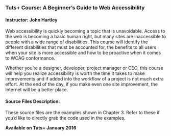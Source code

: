 ### Tuts+ Course: A Beginner’s Guide to Web Accessibility
#### Instructor: John Hartley

Web accessibility is quickly becoming a topic that is unavoidable. Access to the web is becoming a basic human right, but many sites are inaccessible to people with a wide range of disabilities. This course will identify the different disabilities that must be accounted for, the benefits to all users when your site is more accessible and how to be proactive when it comes to WCAG conformance. 

Whether you’re a designer, developer, project manager or CEO, this course will help you realize accessibility is worth the time it takes to make improvements and if added into the workflow of a project is not much extra effort. At the end of the day, if you make even one site improvement, the Internet will be a better place.

#### Source Files Description:

These source files are the examples shown in Chapter 3. Refer to these if you’d like to directly grab the code used in the examples. 

**Available on Tuts+ January 2016**